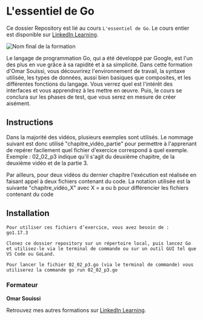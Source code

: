 # L'essentiel de Go

Ce dossier Repository est lié au cours `L'essentiel de Go`. Le cours entier est disponible sur [LinkedIn Learning][lil-course-url].

![Nom final de la formation][lil-thumbnail-url]

Le langage de programmation Go, qui a été développé par Google, est l'un des plus en vue grâce à sa rapidité et à sa simplicité. Dans cette formation d'Omar Souissi, vous découvrirez l'environnement de travail, la syntaxe utilisée, les types de données, aussi bien basiques que composites, et les différentes fonctions du langage. Vous verrez quel est l'intérêt des interfaces et vous apprendrez à les mettre en œuvre. Puis, le cours se conclura sur les phases de test, que vous serez en mesure de créer aisément.

## Instructions

Dans la majorité des vidéos, plusieurs exemples sont utilisés. Le nommage suivant est donc utilisé "chapitre_vidéo_partie" pour permettre à l'apprenant de repérer facilement quel fichier d'exercice  correspond à quel exemple. Exemple : 02_02_p3 indique qu'il s'agit du deuxième chapitre, de la deuxième vidéo et de la partie 3.
 
Par ailleurs, pour deux vidéos du dernier chapitre l'exécution est réalisée en faisant appel à deux fichiers contenant du code. La notation utilisée est la suivante "chapitre_vidéo_X" avec X = a ou b pour différencier les fichiers contenant du code

## Installation

    Pour utiliser ces fichiers d’exercice, vous avez besoin de : 
    go1.17.3
    
    Clonez ce dossier repository sur un répertoire local, puis lancez Go et utilisez-le via le terminal de commande ou sur un outil GUI tel que VS Code ou GoLand. 
    
    Pour lancer le fichier 02_02_p3.go (via le terminal de commande) vous utiliserez la commande go run 02_02_p3.go

### Formateur

**Omar Souissi**

Retrouvez mes autres formations sur [LinkedIn Learning][lil-URL-trainer].

[lil-course-url]: https://www.linkedin.com/learning/l-essentiel-de-go-9634709
[lil-thumbnail-url]: https://media.licdn.com/dms/image/C4E0DAQFpJWZVfMAyCw/learning-public-crop_675_1200/0/1640171623696?e=1668157200&v=beta&t=rFIBgu35OEsXh7uR-us_MRz5a4IR2dxI_UOpOb-k6PM
[lil-URL-trainer]: https://www.linkedin.com/learning/instructors/omar-souissi
